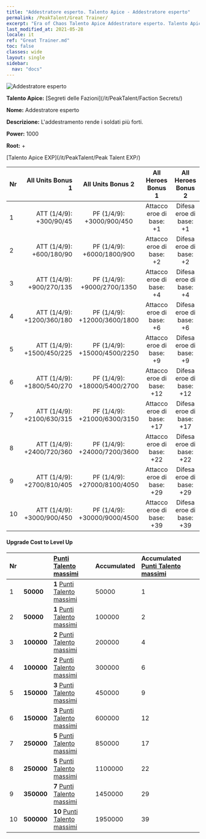 ```yaml
---
title: "Addestratore esperto. Talento Apice - Addestratore esperto"
permalink: /PeakTalent/Great Trainer/
excerpt: "Era of Chaos Talento Apice Addestratore esperto. Talento Apice Addestratore esperto. Addestratore esperto"
last_modified_at: 2021-05-28
locale: it
ref: "Great Trainer.md"
toc: false
classes: wide
layout: single
sidebar:
  nav: "docs"
---
```


  ![Addestratore esperto](/images/pt/talent_3001.png)

  **Talento Apice:** [Segreti delle Fazioni](/it/PeakTalent/Faction Secrets/)

  **Nome:** Addestratore esperto

  **Descrizione:** L'addestramento rende i soldati più forti.

  **Power:** 1000

  **Root:** +

  [Talento Apice EXP](/it/PeakTalent/Peak Talent EXP/)

  | Nr | All Units Bonus 1 | All Units Bonus 2 | All Heroes Bonus 1 | All Heroes Bonus 2 |
  |:---|--------------:|:-------------:|:-------------:|:-------------:|
  | 1 | ATT (1/4/9): +300/90/45 | PF (1/4/9): +3000/900/450 | Attacco eroe di base: +1 | Difesa eroe di base: +1 |
  | 2 | ATT (1/4/9): +600/180/90 | PF (1/4/9): +6000/1800/900 | Attacco eroe di base: +2 | Difesa eroe di base: +2 |
  | 3 | ATT (1/4/9): +900/270/135 | PF (1/4/9): +9000/2700/1350 | Attacco eroe di base: +4 | Difesa eroe di base: +4 |
  | 4 | ATT (1/4/9): +1200/360/180 | PF (1/4/9): +12000/3600/1800 | Attacco eroe di base: +6 | Difesa eroe di base: +6 |
  | 5 | ATT (1/4/9): +1500/450/225 | PF (1/4/9): +15000/4500/2250 | Attacco eroe di base: +9 | Difesa eroe di base: +9 |
  | 6 | ATT (1/4/9): +1800/540/270 | PF (1/4/9): +18000/5400/2700 | Attacco eroe di base: +12 | Difesa eroe di base: +12 |
  | 7 | ATT (1/4/9): +2100/630/315 | PF (1/4/9): +21000/6300/3150 | Attacco eroe di base: +17 | Difesa eroe di base: +17 |
  | 8 | ATT (1/4/9): +2400/720/360 | PF (1/4/9): +24000/7200/3600 | Attacco eroe di base: +22 | Difesa eroe di base: +22 |
  | 9 | ATT (1/4/9): +2700/810/405 | PF (1/4/9): +27000/8100/4050 | Attacco eroe di base: +29 | Difesa eroe di base: +29 |
  | 10 | ATT (1/4/9): +3000/900/450 | PF (1/4/9): +30000/9000/4500 | Attacco eroe di base: +39 | Difesa eroe di base: +39 |


#### Upgrade Cost to Level Up

  | Nr | <i class="fas fa-coins"/> | [Punti Talento massimi](/ItemsIT/con_934/) | Accumulated <i class="fas fa-coins"/> | Accumulated [Punti Talento massimi](/ItemsIT/con_934/) |
  |:---|:--------------|:-------------|:-------------|:-------------|
  | 1 | **50000** | **1** [Punti Talento massimi](/ItemsIT/con_934/) | 50000 | 1 |
  | 2 | **50000** | **1** [Punti Talento massimi](/ItemsIT/con_934/) | 100000 | 2 |
  | 3 | **100000** | **2** [Punti Talento massimi](/ItemsIT/con_934/) | 200000 | 4 |
  | 4 | **100000** | **2** [Punti Talento massimi](/ItemsIT/con_934/) | 300000 | 6 |
  | 5 | **150000** | **3** [Punti Talento massimi](/ItemsIT/con_934/) | 450000 | 9 |
  | 6 | **150000** | **3** [Punti Talento massimi](/ItemsIT/con_934/) | 600000 | 12 |
  | 7 | **250000** | **5** [Punti Talento massimi](/ItemsIT/con_934/) | 850000 | 17 |
  | 8 | **250000** | **5** [Punti Talento massimi](/ItemsIT/con_934/) | 1100000 | 22 |
  | 9 | **350000** | **7** [Punti Talento massimi](/ItemsIT/con_934/) | 1450000 | 29 |
  | 10 | **500000** | **10** [Punti Talento massimi](/ItemsIT/con_934/) | 1950000 | 39 |
